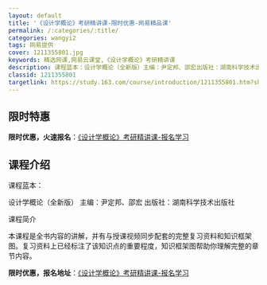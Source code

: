 ```yaml
---
layout: default
title: '《设计学概论》考研精讲课-限时优惠-网易精品课'
permalink: /:categories/:title/
categories: wangyi2
tags: 网易提供
cover: 1211355801.jpg
keywords: 精选网课,网易云课堂,《设计学概论》考研精讲课
description: 课程蓝本：设计学概论（全新版）主编：尹定邦、邵宏出版社：湖南科学技术出版社课程简介本课程是全书内容的讲解，并有与授课视频
classid: 1211355801
targetlink: https://study.163.com/course/introduction/1211355801.htm?share=1&shareId=1025206652&utm_campaign=share&utm_medium=iphoneShare&utm_source=&utm_u=1025206652
---
```


## 限时特惠

**限时优惠，火速报名**：[《设计学概论》考研精讲课-报名学习](https://study.163.com/course/introduction/1211355801.htm?share=1&shareId=1025206652&utm_campaign=share&utm_medium=iphoneShare&utm_source=&utm_u=1025206652)

## 课程介绍

课程蓝本：

设计学概论（全新版）     主编：尹定邦、邵宏    出版社：湖南科学技术出版社



课程简介

本课程是全书内容的讲解，并有与授课视频同步配套的完整复习资料和知识框架图。复习资料上已经标注了该知识点的重要程度，知识框架图帮助你理解完整的章节内容。

**限时优惠，报名地址**：[《设计学概论》考研精讲课-报名学习](https://study.163.com/course/introduction/1211355801.htm?share=1&shareId=1025206652&utm_campaign=share&utm_medium=iphoneShare&utm_source=&utm_u=1025206652)

